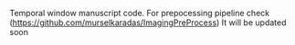 Temporal window manuscript code.
For prepocessing pipeline check (https://github.com/murselkaradas/ImagingPreProcess)
It will be updated soon
